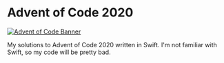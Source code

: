 # Advent of Code 2020

[![Advent of Code Banner](./advent.png)](https://adventofcode.com/2020)

My solutions to Advent of Code 2020 written in Swift. I'm not familiar with Swift, so my code will be pretty bad.
